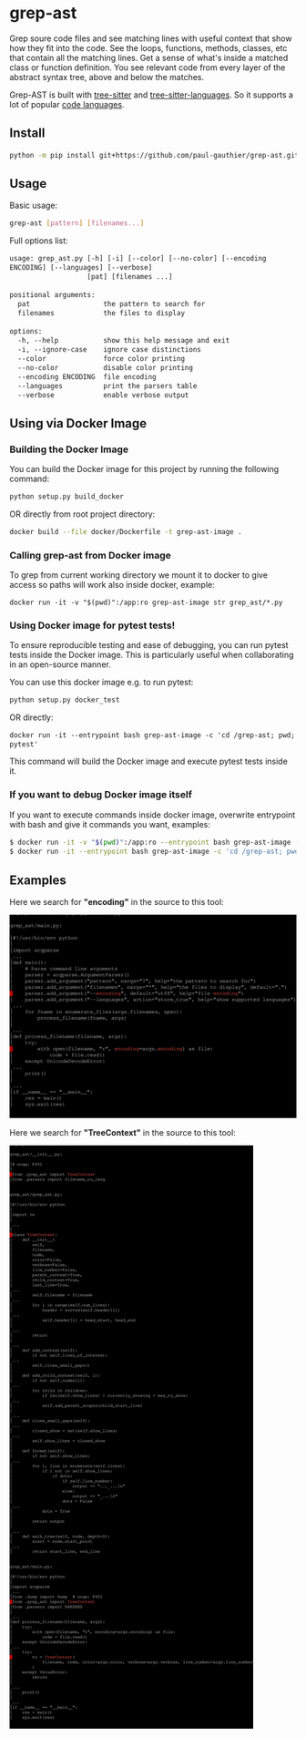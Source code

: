 # grep-ast

Grep soure code files and see matching lines with
useful context that show how they fit into the code.
See the loops, functions, methods, classes, etc
that contain all the matching lines.
Get a sense of what's inside a matched class or function definition.
You see relevant code from every layer of the
abstract syntax tree, above and below the matches.

Grep-AST is built with [tree-sitter](https://tree-sitter.github.io/tree-sitter/) and
[tree-sitter-languages](https://github.com/grantjenks/py-tree-sitter-languages).
So it supports a lot of popular [code languages](https://github.com/paul-gauthier/grep-ast/blob/main/grep_ast/parsers.py).

## Install

```bash
python -m pip install git+https://github.com/paul-gauthier/grep-ast.git
```

## Usage

Basic usage:

```bash
grep-ast [pattern] [filenames...]
```

Full options list:

```
usage: grep_ast.py [-h] [-i] [--color] [--no-color] [--encoding ENCODING] [--languages] [--verbose]
                   [pat] [filenames ...]

positional arguments:
  pat                  the pattern to search for
  filenames            the files to display

options:
  -h, --help           show this help message and exit
  -i, --ignore-case    ignore case distinctions
  --color              force color printing
  --no-color           disable color printing
  --encoding ENCODING  file encoding
  --languages          print the parsers table
  --verbose            enable verbose output
```

## Using via Docker Image

### Building the Docker Image

You can build the Docker image for this project by running the following command:

```bash
python setup.py build_docker
```

OR directly from root project directory:

```bash
docker build --file docker/Dockerfile -t grep-ast-image .
```

### Calling grep-ast from Docker image

To grep from current working directory we mount it to docker to give access so paths will work also inside docker, example:

```
docker run -it -v "$(pwd)":/app:ro grep-ast-image str grep_ast/*.py
```

### Using Docker image for pytest tests!

To ensure reproducible testing and ease of debugging, you can run pytest tests inside the Docker image. This is particularly useful when collaborating in an open-source manner.

You can use this docker image e.g. to run pytest:

```bash
python setup.py docker_test
```

OR directly:

```
docker run -it --entrypoint bash grep-ast-image -c 'cd /grep-ast; pwd; pytest'
```

This command will build the Docker image and execute pytest tests inside it.

### If you want to debug Docker image itself

If you want to execute commands inside docker image, overwrite entrypoint with bash and give it commands you want, examples:

```bash
$ docker run -it -v "$(pwd)":/app:ro --entrypoint bash grep-ast-image -c 'cd /app; pwd; ls'
$ docker run -it --entrypoint bash grep-ast-image -c 'cd /grep-ast; pwd; ls'
```

## Examples

Here we search for **"encoding"** in the source to this tool:

<img src="assets/screenshot-encoding.svg" alt="aider screencast">

Here we search for **"TreeContext"** in the source to this tool:

<img src="assets/screenshot-TreeContext.svg" alt="aider screencast">
